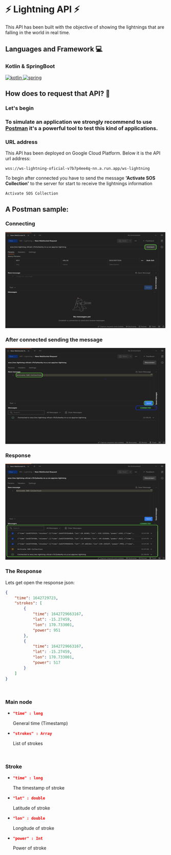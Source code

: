 # ⚡ Lightning API ⚡

This API has been built with the objective of showing the lightnings that are falling in the world in real time.

## Languages and Framework 💻

### Kotlin & SpringBoot
<a href="https://kotlinlang.org" target="_blank" rel="noreferrer"> <img src="https://www.vectorlogo.zone/logos/kotlinlang/kotlinlang-icon.svg" alt="kotlin" width="32" height="32"/> </a> 
<a href="https://spring.io/" target="_blank" rel="noreferrer"> <img src="https://www.vectorlogo.zone/logos/springio/springio-icon.svg" alt="spring" width="32" height="32"/> </a> </p>

<h2> How does to request that API? 🤷</h2>

<h3>Let's begin<h3/> 
To simulate an application we strongly recommend to use <a href="https://www.postman.com/downloads/" target="_blank">Postman</a> it's a powerful tool to test this kind of applications.

<h3>URL address</h3> 

This API has been deployed on Google Cloud Platform. Below it is the API url address: 

```` shell
wss://ws-lightning-oficial-v7b7p4ee4q-nn.a.run.app/ws-lightning
````

To begin after connected you have to send the message <b>'Activate SOS Collection'</b> to the server for start to receive the lightnings information

```` shell
Activate SOS Collection
````

<h2>A Postman sample:</h2>

<h3>Connecting</h3>

<a href="https://github.com/arthurcordova/nasa_lightning_backend/blob/master/readme_assets/postman_001.png" target="_blank" rel="noreferrer"> <img src="https://github.com/arthurcordova/nasa_lightning_backend/blob/master/readme_assets/postman_001.png" alt="kotlin" width="500" height="300"/> </a>

<h3>After connected sending the message</h3>
<a href="https://github.com/arthurcordova/nasa_lightning_backend/blob/master/readme_assets/postman_002.png" target="_blank" rel="noreferrer"> <img src="https://github.com/arthurcordova/nasa_lightning_backend/blob/master/readme_assets/postman_002.png" alt="kotlin" width="500" height="300"/> </a>

<h3>Response</h3>
<a href="https://github.com/arthurcordova/nasa_lightning_backend/blob/master/readme_assets/postman_003.png" target="_blank" rel="noreferrer"> <img src="https://github.com/arthurcordova/nasa_lightning_backend/blob/master/readme_assets/postman_003.png" alt="kotlin" width="500" height="300"/> </a>

<h3>The Response</h3>

Lets get open the response json: 

```` json lines
{
    "time": 1642729723,
    "strokes": [
        {
            "time": 1642729663167,
            "lat": -15.27459,
            "lon": 170.733001,
            "power": 951
        },
        {
            "time": 1642729663167,
            "lat": -15.27459,
            "lon": 170.733001,
            "power": 517
        }
    ]
}
````
<br/>
<h3>Main node</h3>

- ```` json
  "time" : long
  ```` 
  General time (Timestamp)
- ```` json
  "strokes" : Array
  ```` 
  List of strokes

<br/>
<h3>Stroke</h3>

- ```` json
  "time" : long
  ```` 
  The timestamp of stroke
- ```` json
  "lat" : double
  ```` 
  Latitude of stroke 
- ```` json
  "lon" : double
  ```` 
  Longitude of stroke 
- ```` json
  "power" : Int
  ```` 
  Power of stroke 